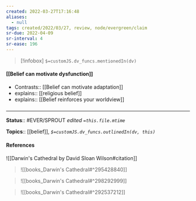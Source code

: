 ```yaml
---
created: 2022-03-27T17:16:48 
aliases:
  - null
tags: created/2022/03/27, review, node/evergreen/claim
sr-due: 2022-04-09
sr-interval: 4
sr-ease: 196
---
```

> [!infobox]
`$=customJS.dv_funcs.mentionedIn(dv)`

#### [[Belief can motivate dysfunction]] 

- Contrasts:: [[Belief can motivate adaptation]]
- explains:: [[religious belief]]
- explains:: [[Belief reinforces your worldview]]

### <hr class="footnote"/>

**Status**:: #EVER/SPROUT
*edited `=this.file.mtime`*

**Topics**:: [[belief]], 
*`$=customJS.dv_funcs.outlinedIn(dv, this)`*

#### References

![[Darwin's Cathedral by David Sloan Wilson#citation]]

> ![[books_Darwin's Cathedral#^295428840]]

> ![[books_Darwin's Cathedral#^298292999]]

> ![[books_Darwin's Cathedral#^292537212]]
